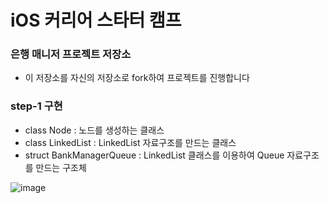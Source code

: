 # iOS 커리어 스타터 캠프

### 은행 매니저 프로젝트 저장소

- 이 저장소를 자신의 저장소로 fork하여 프로젝트를 진행합니다

### step-1 구현
* class Node : 노드를 생성하는 클래스
* class LinkedList : LinkedList 자료구조를 만드는 클래스
* struct BankManagerQueue : LinkedList 클래스를 이용하여 Queue 자료구조를 만드는 구조체



![image](https://user-images.githubusercontent.com/52707151/127147493-c0895489-e349-4b75-aed0-4b902836fd2f.png)

